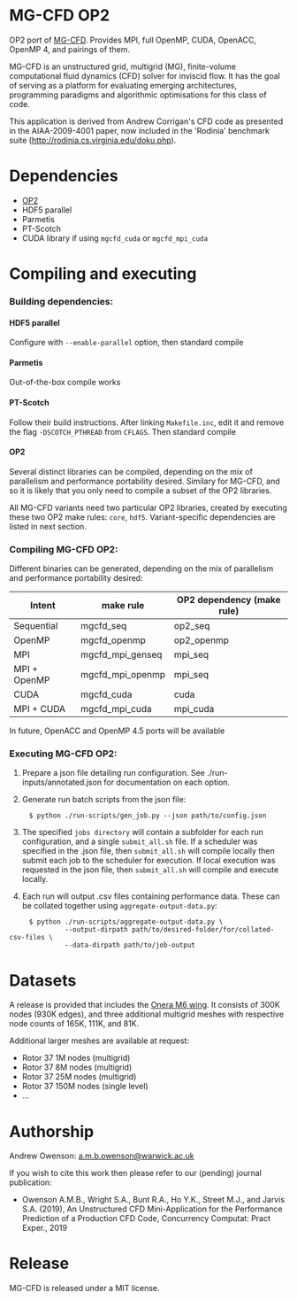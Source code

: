 MG-CFD OP2
==========================================

OP2 port of [MG-CFD](https://github.com/warwick-hpsc/MG-CFD-app-plain). Provides MPI, full OpenMP, CUDA, OpenACC, OpenMP 4, and pairings of them.

MG-CFD is an unstructured grid, multigrid (MG), finite-volume computational fluid dynamics (CFD) solver for inviscid flow. 
It has the goal of serving as a platform for evaluating emerging architectures, programming paradigms and algorithmic optimisations for this class of code.

This application is derived from Andrew Corrigan's CFD code as presented in the AIAA-2009-4001 paper, now included in the 'Rodinia' benchmark suite (http://rodinia.cs.virginia.edu/doku.php).

Dependencies
==========================================

* [OP2](https://github.com/OP-DSL/OP2-Common)
* HDF5 parallel
* Parmetis
* PT-Scotch
* CUDA library if using `mgcfd_cuda` or `mgcfd_mpi_cuda`

Compiling and executing
==========================================

### Building dependencies:

#### HDF5 parallel
Configure with `--enable-parallel` option, then standard compile

#### Parmetis
Out-of-the-box compile works

#### PT-Scotch
Follow their build instructions. After linking `Makefile.inc`, edit it and remove the flag `-DSCOTCH_PTHREAD` from `CFLAGS`. Then standard compile

#### OP2
Several distinct libraries can be compiled, depending on the mix of parallelism and performance portability desired. Similary for MG-CFD, and so it is likely that you only need to compile a subset of the OP2 libraries. 

All MG-CFD variants need two particular OP2 libraries, created by executing these two OP2 make rules: `core`, `hdf5`. Variant-specific dependencies are listed in next section.

### Compiling MG-CFD OP2:

Different binaries can be generated, depending on the mix of parallelism and performance portability desired:

Intent | make rule | OP2 dependency (make rule)
------ | --------- | -----------------------------
Sequential | mgcfd_seq | op2_seq
OpenMP | mgcfd_openmp | op2_openmp
MPI | mgcfd_mpi_genseq | mpi_seq
MPI + OpenMP | mgcfd_mpi_openmp | mpi_seq
CUDA | mgcfd_cuda | cuda
MPI + CUDA | mgcfd_mpi_cuda | mpi_cuda

In future, OpenACC and OpenMP 4.5 ports will be available

### Executing MG-CFD OP2:

1) Prepare a json file detailing run configuration. See ./run-inputs/annotated.json for documentation on each option. 

2) Generate run batch scripts from the json file:

```Shell
     $ python ./run-scripts/gen_job.py --json path/to/config.json
```
     
3) The specified `jobs directory` will contain a subfolder for each run configuration, and a single `submit_all.sh` file. If a scheduler was specified in the .json file, then `submit_all.sh` will compile locally then submit each job to the scheduler for execution. If local execution was requested in the json file, then `submit_all.sh` will compile and execute locally. 

4) Each run will output .csv files containing performance data. These can be collated together using `aggregate-output-data.py`:

```Shell
     $ python ./run-scripts/aggregate-output-data.py \ 
              --output-dirpath path/to/desired-folder/for/collated-csv-files \
              --data-dirpath path/to/job-output
```

Datasets
==========================================

A release is provided that includes the [Onera M6 wing](https://www.grc.nasa.gov/WWW/wind/valid/m6wing/m6wing.html). It consists of 300K nodes (930K edges), and three additional multigrid meshes with respective node counts of 165K, 111K, and 81K. 

Additional larger meshes are available at request:
* Rotor 37 1M nodes (multigrid)
* Rotor 37 8M nodes (multigrid)
* Rotor 37 25M nodes (multigrid)
* Rotor 37 150M nodes (single level)
* ... 

Authorship
==========================================

Andrew Owenson: a.m.b.owenson@warwick.ac.uk

If you wish to cite this work then please refer to our (pending) journal publication:

* Owenson A.M.B., Wright S.A., Bunt R.A., Ho Y.K., Street M.J., and Jarvis S.A. (2019), An Unstructured CFD Mini-Application for the Performance Prediction of a Production CFD Code, Concurrency Computat: Pract Exper., 2019

Release
==========================================

MG-CFD is released under a MIT license.
